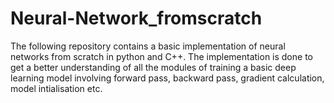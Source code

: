 # Neural-Network_fromscratch

The following repository contains a basic implementation of neural networks from scratch in python and C++. The implementation is done to get a better understanding of all the modules of training a basic deep learning model involving forward pass, backward pass, gradient calculation, model intialisation etc.
